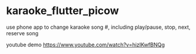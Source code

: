 # karaoke_flutter_picow
use phone app to change karaoke song #, including play/pause, stop, next, reserve song

youtube demo   https://www.youtube.com/watch?v=hizIKwfBNQg


